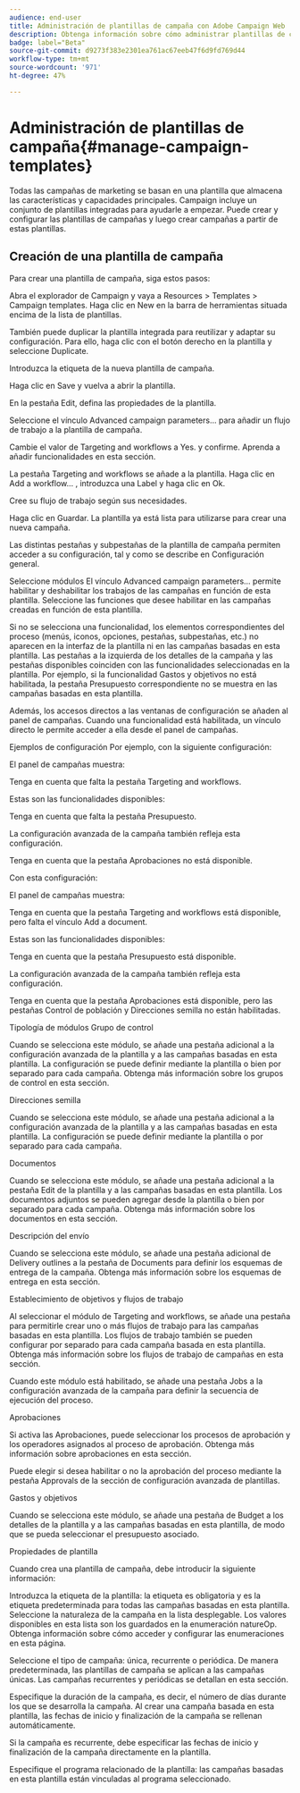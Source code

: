 ```yaml
---
audience: end-user
title: Administración de plantillas de campaña con Adobe Campaign Web
description: Obtenga información sobre cómo administrar plantillas de campaña con Adobe Campaign Web
badge: label="Beta"
source-git-commit: d9273f383e2301ea761ac67eeb47f6d9fd769d44
workflow-type: tm+mt
source-wordcount: '971'
ht-degree: 47%

---
```



# Administración de plantillas de campaña{#manage-campaign-templates}

Todas las campañas de marketing se basan en una plantilla que almacena las características y capacidades principales. Campaign incluye un conjunto de plantillas integradas para ayudarle a empezar. Puede crear y configurar las plantillas de campañas y luego crear campañas a partir de estas plantillas.

## Creación de una plantilla de campaña

Para crear una plantilla de campaña, siga estos pasos:

Abra el explorador de Campaign y vaya a Resources > Templates > Campaign templates.
Haga clic en New en la barra de herramientas situada encima de la lista de plantillas.


También puede duplicar la plantilla integrada para reutilizar y adaptar su configuración. Para ello, haga clic con el botón derecho en la plantilla y seleccione Duplicate.

Introduzca la etiqueta de la nueva plantilla de campaña.

Haga clic en Save y vuelva a abrir la plantilla.

En la pestaña Edit, defina las propiedades de la plantilla.

Seleccione el vínculo Advanced campaign parameters... para añadir un flujo de trabajo a la plantilla de campaña.



Cambie el valor de Targeting and workflows a Yes. y confirme. Aprenda a añadir funcionalidades en esta sección.

La pestaña Targeting and workflows se añade a la plantilla. Haga clic en Add a workflow... , introduzca una Label y haga clic en Ok.

Cree su flujo de trabajo según sus necesidades.



Haga clic en Guardar. La plantilla ya está lista para utilizarse para crear una nueva campaña.

Las distintas pestañas y subpestañas de la plantilla de campaña permiten acceder a su configuración, tal y como se describe en Configuración general.

Seleccione módulos El vínculo Advanced campaign parameters... permite habilitar y deshabilitar los trabajos de las campañas en función de esta plantilla. Seleccione las funciones que desee habilitar en las campañas creadas en función de esta plantilla.



Si no se selecciona una funcionalidad, los elementos correspondientes del proceso (menús, iconos, opciones, pestañas, subpestañas, etc.) no aparecen en la interfaz de la plantilla ni en las campañas basadas en esta plantilla. Las pestañas a la izquierda de los detalles de la campaña y las pestañas disponibles coinciden con las funcionalidades seleccionadas en la plantilla. Por ejemplo, si la funcionalidad Gastos y objetivos no está habilitada, la pestaña Presupuesto correspondiente no se muestra en las campañas basadas en esta plantilla.

Además, los accesos directos a las ventanas de configuración se añaden al panel de campañas. Cuando una funcionalidad está habilitada, un vínculo directo le permite acceder a ella desde el panel de campañas.

Ejemplos de configuración Por ejemplo, con la siguiente configuración:



El panel de campañas muestra:



Tenga en cuenta que falta la pestaña Targeting and workflows.

Estas son las funcionalidades disponibles:



Tenga en cuenta que falta la pestaña Presupuesto.

La configuración avanzada de la campaña también refleja esta configuración.



Tenga en cuenta que la pestaña Aprobaciones no está disponible.

Con esta configuración:


El panel de campañas muestra:



Tenga en cuenta que la pestaña Targeting and workflows está disponible, pero falta el vínculo Add a document.

Estas son las funcionalidades disponibles:



Tenga en cuenta que la pestaña Presupuesto está disponible.

La configuración avanzada de la campaña también refleja esta configuración.



Tenga en cuenta que la pestaña Aprobaciones está disponible, pero las pestañas Control de población y Direcciones semilla no están habilitadas.

Tipología de módulos Grupo de control

Cuando se selecciona este módulo, se añade una pestaña adicional a la configuración avanzada de la plantilla y a las campañas basadas en esta plantilla. La configuración se puede definir mediante la plantilla o bien por separado para cada campaña. Obtenga más información sobre los grupos de control en esta sección.



Direcciones semilla

Cuando se selecciona este módulo, se añade una pestaña adicional a la configuración avanzada de la plantilla y a las campañas basadas en esta plantilla. La configuración se puede definir mediante la plantilla o por separado para cada campaña.



Documentos

Cuando se selecciona este módulo, se añade una pestaña adicional a la pestaña Edit de la plantilla y a las campañas basadas en esta plantilla. Los documentos adjuntos se pueden agregar desde la plantilla o bien por separado para cada campaña. Obtenga más información sobre los documentos en esta sección.



Descripción del envío

Cuando se selecciona este módulo, se añade una pestaña adicional de Delivery outlines a la pestaña de Documents para definir los esquemas de entrega de la campaña. Obtenga más información sobre los esquemas de entrega en esta sección.



Establecimiento de objetivos y flujos de trabajo

Al seleccionar el módulo de Targeting and workflows, se añade una pestaña para permitirle crear uno o más flujos de trabajo para las campañas basadas en esta plantilla. Los flujos de trabajo también se pueden configurar por separado para cada campaña basada en esta plantilla. Obtenga más información sobre los flujos de trabajo de campañas en esta sección.



Cuando este módulo está habilitado, se añade una pestaña Jobs a la configuración avanzada de la campaña para definir la secuencia de ejecución del proceso.

Aprobaciones

Si activa las Aprobaciones, puede seleccionar los procesos de aprobación y los operadores asignados al proceso de aprobación. Obtenga más información sobre aprobaciones en esta sección.



Puede elegir si desea habilitar o no la aprobación del proceso mediante la pestaña Approvals de la sección de configuración avanzada de plantillas.

Gastos y objetivos

Cuando se selecciona este módulo, se añade una pestaña de Budget a los detalles de la plantilla y a las campañas basadas en esta plantilla, de modo que se pueda seleccionar el presupuesto asociado.



Propiedades de plantilla


Cuando crea una plantilla de campaña, debe introducir la siguiente información:

Introduzca la etiqueta de la plantilla: la etiqueta es obligatoria y es la etiqueta predeterminada para todas las campañas basadas en esta plantilla.
Seleccione la naturaleza de la campaña en la lista desplegable. Los valores disponibles en esta lista son los guardados en la enumeración natureOp.
Obtenga información sobre cómo acceder y configurar las enumeraciones en esta página.

Seleccione el tipo de campaña: única, recurrente o periódica. De manera predeterminada, las plantillas de campaña se aplican a las campañas únicas. Las campañas recurrentes y periódicas se detallan en esta sección.

Especifique la duración de la campaña, es decir, el número de días durante los que se desarrolla la campaña. Al crear una campaña basada en esta plantilla, las fechas de inicio y finalización de la campaña se rellenan automáticamente.

Si la campaña es recurrente, debe especificar las fechas de inicio y finalización de la campaña directamente en la plantilla.

Especifique el programa relacionado de la plantilla: las campañas basadas en esta plantilla están vinculadas al programa seleccionado.

